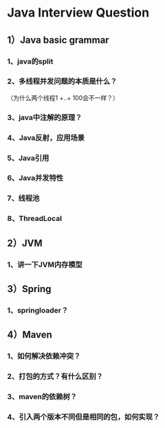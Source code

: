 # Java Interview Question

## 1）Java basic grammar

### 1、java的split

### 2、多线程并发问题的本质是什么？ 

（为什么两个线程1 +..+ 100会不一样？）

### 3、java中注解的原理？

### 4、Java反射，应用场景

### 5、Java引用

### 6、Java并发特性

### 7、线程池

### 8、ThreadLocal

## 2）JVM

### 1、讲一下JVM内存模型

## 3）Spring

### 1、springloader？

## 4）Maven

### 1、如何解决依赖冲突？

### 2、打包的方式？有什么区别？

### 3、maven的依赖树？

### 4、引入两个版本不同但是相同的包，如何实现？

